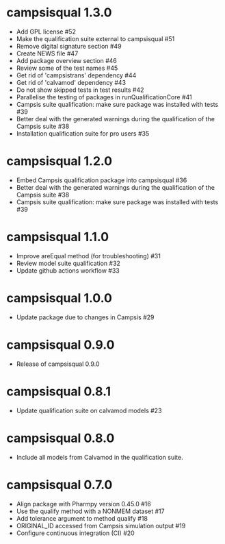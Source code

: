 # campsisqual 1.3.0

* Add GPL license #52
* Make the qualification suite external to campsisqual #51
* Remove digital signature section #49
* Create NEWS file #47
* Add package overview section #46
* Review some of the test names #45
* Get rid of 'campsistrans' dependency #44
* Get rid of 'calvamod' dependency #43
* Do not show skipped tests in test results #42
* Parallelise the testing of packages in runQualificationCore #41
* Campsis suite qualification: make sure package was installed with tests #39
* Better deal with the generated warnings during the qualification of the Campsis suite #38
* Installation qualification suite for pro users #35

# campsisqual 1.2.0

* Embed Campsis qualification package into campsisqual #36
* Better deal with the generated warnings during the qualification of the Campsis suite #38
* Campsis suite qualification: make sure package was installed with tests #39

# campsisqual 1.1.0

* Improve areEqual method (for troubleshooting) #31
* Review model suite qualification #32
* Update github actions workflow #33

# campsisqual 1.0.0

* Update package due to changes in Campsis #29

# campsisqual 0.9.0

* Release of campsisqual 0.9.0

# campsisqual 0.8.1

* Update qualification suite on calvamod models #23

# campsisqual 0.8.0

* Include all models from Calvamod in the qualification suite.

# campsisqual 0.7.0

* Align package with Pharmpy version 0.45.0 #16
* Use the qualify method with a NONMEM dataset #17
* Add tolerance argument to method qualify #18
* ORIGINAL_ID accessed from Campsis simulation output #19
* Configure continuous integration (CI) #20

